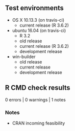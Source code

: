 ## Test environments

* OS X 10.13.3 (on travis-ci)
  - current release (R 3.6.2)
* ubuntu 16.04 (on travis-ci)
  - R 3.2
  - old release
  - current release (R 3.6.2)
  - development release
* win-builder
  - old release
  - current release
  - development release

## R CMD check results

0 errors | 0 warnings | 1 notes

### Notes

* CRAN incoming feasibility
